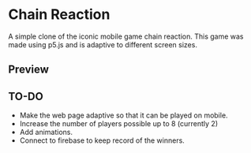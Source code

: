 # Chain Reaction
A simple clone of the iconic mobile game chain reaction. This game was made using p5.js and is adaptive to different screen sizes.

## Preview
<insert screen-shots here>

## TO-DO
- Make the web page adaptive so that it can be played on mobile.
- Increase the number of players possible up to 8 (currently 2)
- Add animations.
- Connect to firebase to keep record of the winners.
